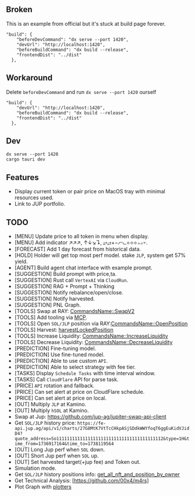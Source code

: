 ## Broken

This is an example from official but it's stuck at build page forever.

```
"build": {
    "beforeDevCommand": "dx serve --port 1420",
    "devUrl": "http://localhost:1420",
    "beforeBuildCommand": "dx build --release",
    "frontendDist": "../dist"
  },
```

## Workaround

Delete `beforeDevCommand` and run `dx serve --port 1420` ourself

```
"build": {
    "devUrl": "http://localhost:1420",
    "beforeBuildCommand": "dx build --release",
    "frontendDist": "../dist"
  },
```

## Dev

```
dx serve --port 1420
cargo tauri dev
```

## Features

- Display current token or pair price on MacOS tray with minimal resources used.
- Link to JUP portfolio.

## TODO

- [MENU] Update price to all token in menu when display.
- [MENU] Add indicator ↗︎↗︎↗︎, ↑↓↘︎↴, ⥂⥄+−⦧⦦⟡⟢⟣⫠⫠⫟.
- [FORECAST] Add 1 day forecast from historical data.
- [HOLD] Holder will get top most perf model. stake `JLP`, system get 57% yield.
- [AGENT] Build agent chat interface with example prompt.
- [SUGGESTION] Build prompt with price,ta.
- [SUGGESTION] Rust call `VertexAI` via `CloudRun`.
- [SUGGESTION] RAG + Prompt + Thinking
- [SUGGESTION] Notify rebalance/open/close.
- [SUGGESTION] Notify harvested.
- [SUGGESTION] PNL Graph.
- [TOOLS] Swap at RAY: [CommandsName::SwapV2](https://github.com/raydium-io/raydium-clmm/blob/master/client/src/main.rs#L1769)
- [TOOLS] Add tooling via [MCP](https://github.com/Derek-X-Wang/mcp-rust-sdk).
- [TOOLS] Open `SOL/JLP` position via RAY:[CommandsName::OpenPosition](https://github.com/raydium-io/raydium-clmm/blob/master/client/src/main.rs#L1060)
- [TOOLS] Harvest: [harvestLockedPosition](https://github.com/raydium-io/raydium-sdk-V2-demo/blob/daf78a9/src/clmm/harvestLockedPosition.ts)
- [TOOLS] Increase Liquidity: [CommandsName::IncreaseLiquidity](https://github.com/raydium-io/raydium-clmm/blob/master/client/src/main.rs#L1247C9-L1247C40)
- [TOOLS] Decrease Liquidity: [CommandsName::DecreaseLiquidity](https://github.com/raydium-io/raydium-clmm/blob/master/client/src/main.rs#L1432C9-L1432C40)
- [PREDICTION] Fine-tuning model.
- [PREDICTION] Use fine-tuned model.
- [PREDICTION] Able to use custom `API`.
- [PREDICTION] Able to select strategy with fee tier.
- [TASKS] Display `Schedule Tasks` with time interval window.
- [TASKS] Call `CloudFlare` API for parse task.
- [PRICE] `API` rotation and fallback.
- [PRICE] Can set alert at price on CloudFlare schedule.
- [PRICE] Can set alert at price on local.
- [OUT] Multiply `JLP` at Kamino.
- [OUT] Multiply `hSOL` at Kamino.
- Swap at Jup: https://github.com/jup-ag/jupiter-swap-api-client
- Get `SOL/JLP` history price: `https://fe-api.jup.ag/api/v1/charts/27G8MtK7VtTcCHkpASjSDdkWWYfoqT6ggEuKidVJidD4?quote_address=So11111111111111111111111111111111111111112&type=1H&time_from=1736917164&time_to=1738119564`
- [OUT] Long Jup perf when `SOL` down.
- [OUT] Short Jup perf when `SOL` up.
- [OUT] Set harvested target(+jup fee) and Token out.
- Simulation mode.
- Get `SOL/JLP` history positions info: [get_all_nft_and_position_by_owner](https://github.com/raydium-io/raydium-clmm/blob/master/client/src/main.rs#L261C4-L261C37)
- Get Technical Analysis: [https://github.com/00x4/m4rs]
- Plot Graph with [plotters](https://github.com/plotters-rs/plotters)
